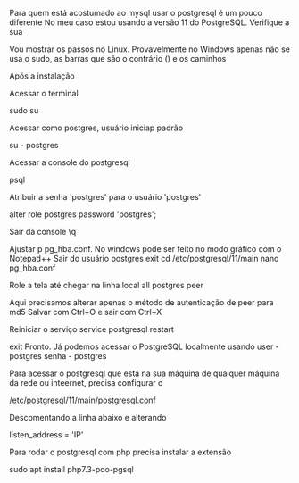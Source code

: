 Para quem está acostumado ao mysql usar o postgresql é um pouco diferente
No meu caso estou usando a versão 11 do PostgreSQL. Verifique a sua

Vou mostrar os passos no Linux. Provavelmente no Windows apenas não se usa o sudo, as barras que são o contrário (\) e os caminhos

Após a instalação

Acessar o terminal

sudo su

Acessar como postgres, usuário iniciap padrão

su - postgres

Acessar a console do postgresql

psql

Atribuir a senha 'postgres' para o usuário 'postgres'

alter role postgres password 'postgres';

Sair da console
\q

Ajustar p pg_hba.conf. No windows pode ser feito no modo gráfico com o Notepad++
Sair do usuário postgres
exit
cd /etc/postgresql/11/main
nano pg_hba.conf

Role a tela até chegar na linha
local   all             postgres                                peer

Aqui precisamos alterar apenas o método de autenticação de peer para md5
Salvar com Ctrl+O e sair com Ctrl+X

Reiniciar o serviço
service postgresql restart

exit
Pronto. Já podemos acessar o PostgreSQL localmente usando
user - postgres
senha - postgres

Para acessar o postgresql que está na sua máquina de qualquer máquina da rede ou inteernet, precisa configurar o

/etc/postgresql/11/main/postgresql.conf

Descomentando a linha abaixo e alterando

listen_address = 'IP'

Para rodar o postgresql com php precisa instalar a extensão

sudo apt install php7.3-pdo-pgsql


